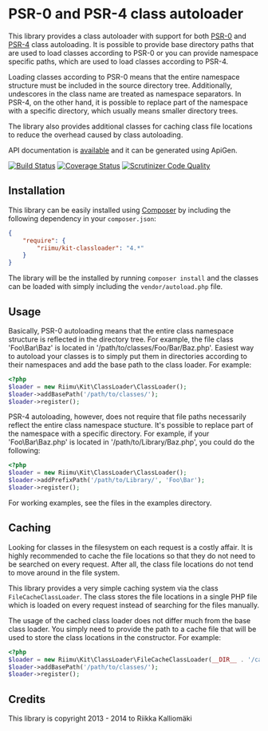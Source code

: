 # PSR-0 and PSR-4 class autoloader #

This library provides a class autoloader with support for both
[PSR-0](http://www.php-fig.org/psr/psr-0/) and [PSR-4](http://www.php-fig.org/psr/psr-4/)
class autoloading. It is possible to provide base directory paths that
are used to load classes according to PSR-0 or you can provide namespace
specific paths, which are used to load classes according to PSR-4.

Loading classes according to PSR-0 means that the entire namespace structure
must be included in the source directory tree. Additionally, undescores in
the class name are treated as namespace separators. In PSR-4, on the other
hand, it is possible to replace part of the namespace with a specific directory,
which usually means smaller directory trees.

The library also provides additional classes for caching class file locations
to reduce the overhead caused by class autoloading.

API documentation is [available](http://kit.riimu.net/api/classloader/) and it
can be generated using ApiGen.

[![Build Status](https://travis-ci.org/Riimu/Kit-ClassLoader.svg?branch=master)](https://travis-ci.org/Riimu/Kit-ClassLoader)
[![Coverage Status](https://coveralls.io/repos/Riimu/Kit-ClassLoader/badge.png?branch=master)](https://coveralls.io/r/Riimu/Kit-ClassLoader?branch=master)
[![Scrutinizer Code Quality](https://scrutinizer-ci.com/g/Riimu/Kit-ClassLoader/badges/quality-score.png?b=master)](https://scrutinizer-ci.com/g/Riimu/Kit-ClassLoader/?branch=master)

## Installation ##

This library can be easily installed using [Composer](http://getcomposer.org/)
by including the following dependency in your `composer.json`:

```json
{
    "require": {
        "riimu/kit-classloader": "4.*"
    }
}
```

The library will be the installed by running `composer install` and the classes
can be loaded with simply including the `vendor/autoload.php` file.

## Usage ##

Basically, PSR-0 autoloading means that the entire class namespace structure
is reflected in the directory tree. For example, the file class 'Foo\Bar\Baz'
is located in '/path/to/classes/Foo/Bar/Baz.php'. Easiest way to autoload your
classes is to simply put them in directories according to their namespaces and
add the base path to the class loader. For example:

```php
<?php
$loader = new Riimu\Kit\ClassLoader\ClassLoader();
$loader->addBasePath('/path/to/classes/');
$loader->register();
```

PSR-4 autoloading, however, does not require that file paths necessarily reflect
the entire class namespace stucture. It's possible to replace part of the
namespace with a specific directory. For example, if your 'Foo\Bar\Baz.php' is
located in '/path/to/Library/Baz.php', you could do the following:

```php
<?php
$loader = new Riimu\Kit\ClassLoader\ClassLoader();
$loader->addPrefixPath('/path/to/Library/', 'Foo\Bar');
$loader->register();
```

For working examples, see the files in the examples directory.

## Caching ##

Looking for classes in the filesystem on each request is a costly affair. It is
highly recommended to cache the file locations so that they do not need to be
searched on every request. After all, the class file locations do not tend to
move around in the file system.

This library provides a very simple caching system via the class
`FileCacheClassLoader`. The class stores the file locations in a single PHP file
which is loaded on every request instead of searching for the files manually.

The usage of the cached class loader does not differ much from the base class
loader. You simply need to provide the path to a cache file that will be used
to store the class locations in the constructor. For example:

```php
<?php
$loader = new Riimu\Kit\ClassLoader\FileCacheClassLoader(__DIR__ . '/cache.php');
$loader->addBasePath('/path/to/classes/');
$loader->register();
```

## Credits ##

This library is copyright 2013 - 2014 to Riikka Kalliomäki
